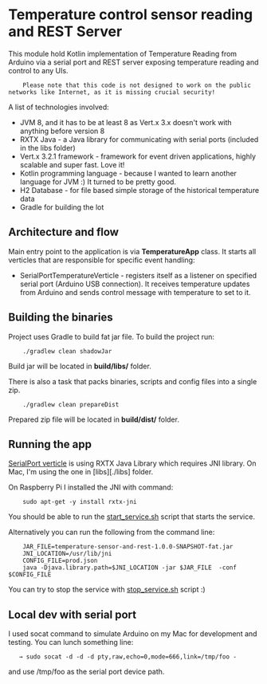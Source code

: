 Temperature control sensor reading and REST Server
==================================================

This module hold Kotlin implementation of Temperature Reading from Arduino via a serial port and REST server exposing temperature reading and control to any UIs.

        
        Please note that this code is not designed to work on the public networks like Internet, as it is missing crucial security!

        
A list of technologies involved:

* JVM 8, and it has to be at least 8 as Vert.x 3.x doesn't work with anything before version 8
* RXTX Java - a Java library for communicating with serial ports (included in the libs folder)
* Vert.x 3.2.1 framework - framework for event driven applications, highly scalable and super fast. Love it!
* Kotlin programming language - because I wanted to learn another language for JVM :) It turned to be pretty good.
* H2 Database - for file based simple storage of the historical temperature data
* Gradle for building the lot

## Architecture and flow

Main entry point to the application is via **TemperatureApp** class. It starts all verticles that are responsible for specific event handling:

* SerialPortTemperatureVerticle - registers itself as a listener on specified serial port (Arduino USB connection). 
It receives temperature updates from Arduino and sends control message with temperature to set to it.

## Building the binaries

Project uses Gradle to build fat jar file. To build the project run:

        ./gradlew clean shadowJar

Build jar will be located in **build/libs/** folder.

There is also a task that packs binaries, scripts and config files into a single zip.

        ./gradlew clean prepareDist
        
Prepared zip file will be located in **build/dist/** folder.

## Running the app

[SerialPort verticle][1] is using RXTX Java Library which requires JNI library. On Mac, I'm using the one in [libs][./libs] folder.

On Raspberry Pi I installed the JNI with command:

        sudo apt-get -y install rxtx-jni


You should be able to run the [start_service.sh][1] script that starts the service.

Alternatively you can run the following from the command line:

        JAR_FILE=temperature-sensor-and-rest-1.0.0-SNAPSHOT-fat.jar
        JNI_LOCATION=/usr/lib/jni
        CONFIG_FILE=prod.json
        java -Djava.library.path=$JNI_LOCATION -jar $JAR_FILE  -conf $CONFIG_FILE


You can try to stop the service with [stop_service.sh][2] script :)

## Local dev with serial port

I used socat command to simulate Arduino on my Mac for development and testing. You can lunch something line:

        
       → sudo socat -d -d -d pty,raw,echo=0,mode=666,link=/tmp/foo -

and use /tmp/foo as the serial port device path.

[1]: scripts/start_service.sh
[2]: scripts/stop_service.sh

